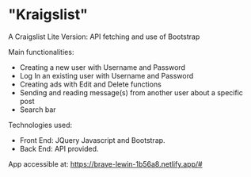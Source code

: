 # "Kraigslist"

A Craigslist Lite Version: API fetching and use of Bootstrap

Main functionalities:
- Creating a new user with Username and Password
- Log In an existing user with Username and Password
- Creating ads with Edit and Delete functions
- Sending and reading message(s) from another user about a specific post
- Search bar

Technologies used:
- Front End: JQuery Javascript and Bootstrap.
- Back End: API provided.

App accessible at: https://brave-lewin-1b56a8.netlify.app/#
